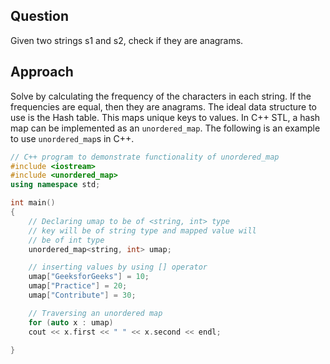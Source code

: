 ## Question
Given two strings s1 and s2, check if they are anagrams.

## Approach
Solve by calculating the frequency of the characters in each string. If the frequencies are equal, then they are anagrams. The ideal data structure to use is the Hash table. This maps unique keys to values. In C++ STL, a hash map can be implemented as an `unordered_map`. The following is an example to use `unordered_map`s in C++.
```cpp
// C++ program to demonstrate functionality of unordered_map
#include <iostream>
#include <unordered_map>
using namespace std;

int main()
{
	// Declaring umap to be of <string, int> type
	// key will be of string type and mapped value will
	// be of int type
	unordered_map<string, int> umap;

	// inserting values by using [] operator
	umap["GeeksforGeeks"] = 10;
	umap["Practice"] = 20;
	umap["Contribute"] = 30;

	// Traversing an unordered map
	for (auto x : umap)
	cout << x.first << " " << x.second << endl;

}
```